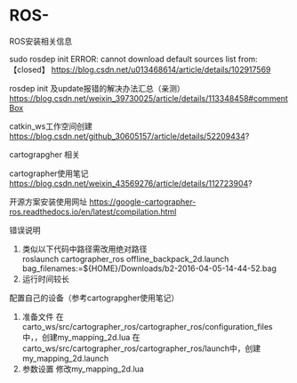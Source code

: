 # ROS-

ROS安装相关信息

sudo rosdep init ERROR: cannot download default sources list from:【closed】
https://blog.csdn.net/u013468614/article/details/102917569

rosdep init 及update报错的解决办法汇总（亲测）    
https://blog.csdn.net/weixin_39730025/article/details/113348458#commentBox
  
catkin_ws工作空间创建                                 
https://blog.csdn.net/github_30605157/article/details/52209434?


cartograpgher 相关

cartographer使用笔记                              
https://blog.csdn.net/weixin_43569276/article/details/112723904?

开源方案安装使用网址
https://google-cartographer-ros.readthedocs.io/en/latest/compilation.html

错误说明
  1. 类似以下代码中路径需改用绝对路径                           
  roslaunch cartographer_ros offline_backpack_2d.launch bag_filenames:=${HOME}/Downloads/b2-2016-04-05-14-44-52.bag
  2. 运行时间较长

配置自己的设备（参考cartograpgher使用笔记）
1. 准备文件
    在carto_ws/src/cartographer_ros/cartographer_ros/configuration_files中，，创建my_mapping_2d.lua
    在carto_ws/src/cartographer_ros/cartographer_ros/launch中，创建my_mapping_2d.launch
2. 参数设置
    修改my_mapping_2d.lua
